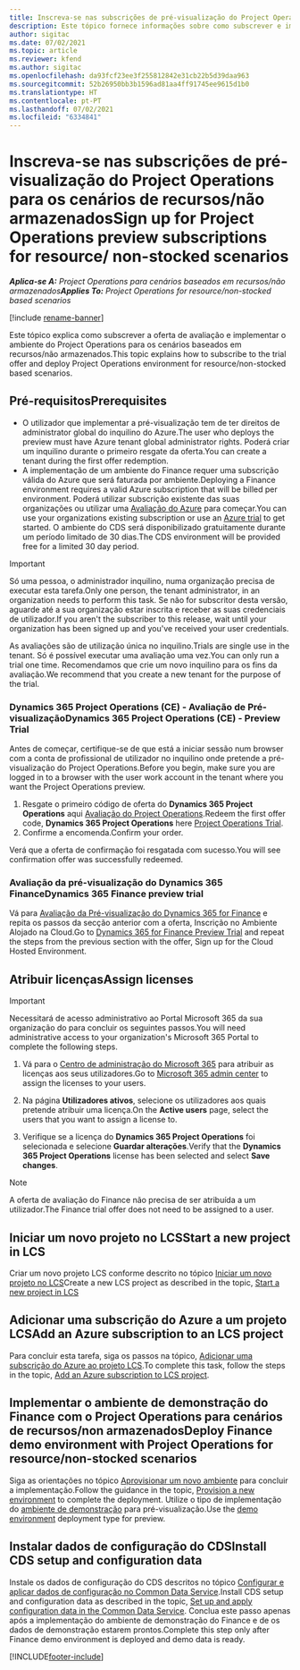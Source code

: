 ```yaml
---
title: Inscreva-se nas subscrições de pré-visualização do Project Operations para os cenários de recursos/não armazenados
description: Este tópico fornece informações sobre como subscrever e implementar o Project Operations para cenários baseados em recursos/não armazenados.
author: sigitac
ms.date: 07/02/2021
ms.topic: article
ms.reviewer: kfend
ms.author: sigitac
ms.openlocfilehash: da93fcf23ee3f255812842e31cb22b5d39daa963
ms.sourcegitcommit: 52b26950bb3b1596ad81aa4ff91745ee9615d1b0
ms.translationtype: HT
ms.contentlocale: pt-PT
ms.lasthandoff: 07/02/2021
ms.locfileid: "6334841"
---
```

# <a name="sign-up-for-project-operations-preview-subscriptions-for-resource-non-stocked-scenarios"></a><span data-ttu-id="8d08d-103">Inscreva-se nas subscrições de pré-visualização do Project Operations para os cenários de recursos/não armazenados</span><span class="sxs-lookup"><span data-stu-id="8d08d-103">Sign up for Project Operations preview subscriptions for resource/ non-stocked scenarios</span></span>

<span data-ttu-id="8d08d-104">_**Aplica-se A:** Project Operations para cenários baseados em recursos/não armazenados_</span><span class="sxs-lookup"><span data-stu-id="8d08d-104">_**Applies To:** Project Operations for resource/non-stocked based scenarios_</span></span>

[!include [rename-banner](~/includes/cc-data-platform-banner.md)]

<span data-ttu-id="8d08d-105">Este tópico explica como subscrever a oferta de avaliação e implementar o ambiente do Project Operations para os cenários baseados em recursos/não armazenados.</span><span class="sxs-lookup"><span data-stu-id="8d08d-105">This topic explains how to subscribe to the trial offer and deploy Project Operations environment for resource/non-stocked based scenarios.</span></span>

## <a name="prerequisites"></a><span data-ttu-id="8d08d-106">Pré-requisitos</span><span class="sxs-lookup"><span data-stu-id="8d08d-106">Prerequisites</span></span>
- <span data-ttu-id="8d08d-107">O utilizador que implementar a pré-visualização tem de ter direitos de administrator global do inquilino do Azure.</span><span class="sxs-lookup"><span data-stu-id="8d08d-107">The user who deploys the preview must have Azure tenant global administrator rights.</span></span> <span data-ttu-id="8d08d-108">Poderá criar um inquilino durante o primeiro resgate da oferta.</span><span class="sxs-lookup"><span data-stu-id="8d08d-108">You can create a tenant during the first offer redemption.</span></span> 
- <span data-ttu-id="8d08d-109">A implementação de um ambiente do Finance requer uma subscrição válida do Azure que será faturada por ambiente.</span><span class="sxs-lookup"><span data-stu-id="8d08d-109">Deploying a Finance environment requires a valid Azure subscription that will be billed per environment.</span></span> <span data-ttu-id="8d08d-110">Poderá utilizar subscrição existente das suas organizações ou utilizar uma [Avaliação do Azure](https://azure.microsoft.com/en-us/free/) para começar.</span><span class="sxs-lookup"><span data-stu-id="8d08d-110">You can use your organizations existing subscription or use an [Azure trial](https://azure.microsoft.com/en-us/free/) to get started.</span></span> <span data-ttu-id="8d08d-111">O ambiente do CDS será disponibilizado gratuitamente durante um período limitado de 30 dias.</span><span class="sxs-lookup"><span data-stu-id="8d08d-111">The CDS environment will be provided free for a limited 30 day period.</span></span>

> [!IMPORTANT]
> <span data-ttu-id="8d08d-112">Só uma pessoa, o administrador inquilino, numa organização precisa de executar esta tarefa.</span><span class="sxs-lookup"><span data-stu-id="8d08d-112">Only one person, the tenant administrator, in an organization needs to perform this task.</span></span> <span data-ttu-id="8d08d-113">Se não for subscritor desta versão, aguarde até a sua organização estar inscrita e receber as suas credenciais de utilizador.</span><span class="sxs-lookup"><span data-stu-id="8d08d-113">If you aren't the subscriber to this release, wait until your organization has been signed up and you've received your user credentials.</span></span>
> 
> <span data-ttu-id="8d08d-114">As avaliações são de utilização única no inquilino.</span><span class="sxs-lookup"><span data-stu-id="8d08d-114">Trials are single use in the tenant.</span></span> <span data-ttu-id="8d08d-115">Só é possível executar uma avaliação uma vez.</span><span class="sxs-lookup"><span data-stu-id="8d08d-115">You can only run a trial one time.</span></span> <span data-ttu-id="8d08d-116">Recomendamos que crie um novo inquilino para os fins da avaliação.</span><span class="sxs-lookup"><span data-stu-id="8d08d-116">We recommend that you create a new tenant for the purpose of the trial.</span></span>


### <a name="dynamics-365-project-operations-ce---preview-trial"></a><span data-ttu-id="8d08d-117">Dynamics 365 Project Operations (CE) - Avaliação de Pré-visualização</span><span class="sxs-lookup"><span data-stu-id="8d08d-117">Dynamics 365 Project Operations (CE) - Preview Trial</span></span> 

<span data-ttu-id="8d08d-118">Antes de começar, certifique-se de que está a iniciar sessão num browser com a conta de profissional de utilizador no inquilino onde pretende a pré-visualização do Project Operations.</span><span class="sxs-lookup"><span data-stu-id="8d08d-118">Before you begin, make sure you are logged in to a browser with the user work account in the tenant where you want the Project Operations preview.</span></span>

1. <span data-ttu-id="8d08d-119">Resgate o primeiro código de oferta do **Dynamics 365 Project Operations** aqui [Avaliação do Project Operations](https://aka.ms/try-po).</span><span class="sxs-lookup"><span data-stu-id="8d08d-119">Redeem the first offer code, **Dynamics 365 Project Operations** here [Project Operations Trial](https://aka.ms/try-po).</span></span>
2. <span data-ttu-id="8d08d-120">Confirme a encomenda.</span><span class="sxs-lookup"><span data-stu-id="8d08d-120">Confirm your order.</span></span>

  <span data-ttu-id="8d08d-121">Verá que a oferta de confirmação foi resgatada com sucesso.</span><span class="sxs-lookup"><span data-stu-id="8d08d-121">You will see confirmation offer was successfully redeemed.</span></span>

### <a name="dynamics-365-finance-preview-trial"></a><span data-ttu-id="8d08d-122">Avaliação da pré-visualização do Dynamics 365 Finance</span><span class="sxs-lookup"><span data-stu-id="8d08d-122">Dynamics 365 Finance preview trial</span></span>

<span data-ttu-id="8d08d-123">Vá para [Avaliação da Pré-visualização do Dynamics 365 for Finance](https://aka.ms/trypoche) e repita os passos da secção anterior com a oferta, Inscrição no Ambiente Alojado na Cloud.</span><span class="sxs-lookup"><span data-stu-id="8d08d-123">Go to [Dynamics 365 for Finance Preview Trial](https://aka.ms/trypoche) and repeat the steps from the previous section with the offer, Sign up for the Cloud Hosted Environment.</span></span>  

## <a name="assign-licenses"></a><span data-ttu-id="8d08d-124">Atribuir licenças</span><span class="sxs-lookup"><span data-stu-id="8d08d-124">Assign licenses</span></span>

> [!IMPORTANT]
> <span data-ttu-id="8d08d-125">Necessitará de acesso administrativo ao Portal Microsoft 365 da sua organização do para concluir os seguintes passos.</span><span class="sxs-lookup"><span data-stu-id="8d08d-125">You will need administrative access to your organization's Microsoft 365 Portal to complete the following steps.</span></span>

1. <span data-ttu-id="8d08d-126">Vá para o [Centro de administração do Microsoft 365](https://portal.office.com/) para atribuir as licenças aos seus utilizadores.</span><span class="sxs-lookup"><span data-stu-id="8d08d-126">Go to [Microsoft 365 admin center](https://portal.office.com/) to assign the licenses to your users.</span></span>

2. <span data-ttu-id="8d08d-127">Na página **Utilizadores ativos**, selecione os utilizadores aos quais pretende atribuir uma licença.</span><span class="sxs-lookup"><span data-stu-id="8d08d-127">On the **Active users** page, select the users that you want to assign a license to.</span></span>

3. <span data-ttu-id="8d08d-128">Verifique se a licença do **Dynamics 365 Project Operations** foi selecionada e selecione **Guardar alterações**.</span><span class="sxs-lookup"><span data-stu-id="8d08d-128">Verify that the **Dynamics 365 Project Operations** license has been selected and select **Save changes**.</span></span>

> [!NOTE]
> <span data-ttu-id="8d08d-129">A oferta de avaliação do Finance não precisa de ser atribuída a um utilizador.</span><span class="sxs-lookup"><span data-stu-id="8d08d-129">The Finance trial offer does not need to be assigned to a user.</span></span>

## <a name="start-a-new-project-in-lcs"></a><span data-ttu-id="8d08d-130">Iniciar um novo projeto no LCS</span><span class="sxs-lookup"><span data-stu-id="8d08d-130">Start a new project in LCS</span></span>

<span data-ttu-id="8d08d-131">Criar um novo projeto LCS conforme descrito no tópico [Iniciar um novo projeto no LCS](create-lcs-project.md)</span><span class="sxs-lookup"><span data-stu-id="8d08d-131">Create a new LCS project as described in the topic, [Start a new project in LCS](create-lcs-project.md)</span></span>

## <a name="add-an-azure-subscription-to-an-lcs-project"></a><span data-ttu-id="8d08d-132">Adicionar uma subscrição do Azure a um projeto LCS</span><span class="sxs-lookup"><span data-stu-id="8d08d-132">Add an Azure subscription to an LCS project</span></span>

<span data-ttu-id="8d08d-133">Para concluir esta tarefa, siga os passos na tópico, [Adicionar uma subscrição do Azure ao projeto LCS](resource-add-azure-subscription-lcs-project.md).</span><span class="sxs-lookup"><span data-stu-id="8d08d-133">To complete this task, follow the steps in the topic, [Add an Azure subscription to LCS project](resource-add-azure-subscription-lcs-project.md).</span></span>

## <a name="deploy-finance-demo-environment-with-project-operations-for-resourcenon-stocked-scenarios"></a><span data-ttu-id="8d08d-134">Implementar o ambiente de demonstração do Finance com o Project Operations para cenários de recursos/non armazenados</span><span class="sxs-lookup"><span data-stu-id="8d08d-134">Deploy Finance demo environment with Project Operations for resource/non-stocked scenarios</span></span>

<span data-ttu-id="8d08d-135">Siga as orientações no tópico [Aprovisionar um novo ambiente](resource-provision-new-environment.md) para concluir a implementação.</span><span class="sxs-lookup"><span data-stu-id="8d08d-135">Follow the guidance in the topic, [Provision a new environment](resource-provision-new-environment.md) to complete the deployment.</span></span> <span data-ttu-id="8d08d-136">Utilize o tipo de implementação do [ambiente de demonstração](/dynamics365/fin-ops-core/dev-itpro/deployment/deploy-demo-environment) para pré-visualização.</span><span class="sxs-lookup"><span data-stu-id="8d08d-136">Use the [demo environment](/dynamics365/fin-ops-core/dev-itpro/deployment/deploy-demo-environment) deployment type for preview.</span></span> 

## <a name="install-cds-setup-and-configuration-data"></a><span data-ttu-id="8d08d-137">Instalar dados de configuração do CDS</span><span class="sxs-lookup"><span data-stu-id="8d08d-137">Install CDS setup and configuration data</span></span>

<span data-ttu-id="8d08d-138">Instale os dados de configuração do CDS descritos no tópico [Configurar e aplicar dados de configuração no Common Data Service](resource-apply-pro-setup-config-data.md).</span><span class="sxs-lookup"><span data-stu-id="8d08d-138">Install CDS setup and configuration data as described in the topic, [Set up and apply configuration data in the Common Data Service](resource-apply-pro-setup-config-data.md).</span></span>
<span data-ttu-id="8d08d-139">Conclua este passo apenas após a implementação do ambiente de demonstração do Finance e de os dados de demonstração estarem prontos.</span><span class="sxs-lookup"><span data-stu-id="8d08d-139">Complete this step only after Finance demo environment is deployed and demo data is ready.</span></span>


[!INCLUDE[footer-include](../includes/footer-banner.md)]

